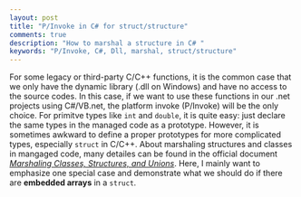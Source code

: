 ```yaml
---
layout: post
title: "P/Invoke in C# for struct/structure"
comments: true
description: "How to marshal a structure in C# "
keywords: "P/Invoke, C#, Dll, marshal, struct/structure"
---
```


For some legacy or third-party C/C++ functions, it is the common case that we only have the dynamic library (.dll on Windows) and have no access to the source codes. In this case, if we want to use these functions in our .net projects using C#/VB.net, the platform invoke (P/Invoke) will be the only choice. For primitve types like `int` and `double`, it is quite easy: just declare the same types in the managed code as a prototype. However, it is sometimes awkward to define a proper prototypes for more complicated types, especially `struct` in C/C++. About marshaling structures and classes in mangaged code, many detailes can be found in the official document [_Marshaling Classes, Structures, and Unions_](https://docs.microsoft.com/en-us/dotnet/framework/interop/marshaling-classes-structures-and-unions). Here, I mainly want to emphasize one special case and demonstrate what we should do if there are **embedded arrays** in a `struct`.
